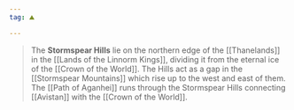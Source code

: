 ```yaml
---
tag: ⛰️️

---
```

> The **Stormspear Hills** lie on the northern edge of the [[Thanelands]] in the [[Lands of the Linnorm Kings]], dividing it from the eternal ice of the [[Crown of the World]]. The Hills act as a gap in the [[Stormspear Mountains]] which rise up to the west and east of them. The [[Path of Aganhei]] runs through the Stormspear Hills connecting [[Avistan]] with the [[Crown of the World]].








